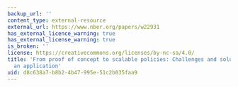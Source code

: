```yaml
---
backup_url: ''
content_type: external-resource
external_url: https://www.nber.org/papers/w22931
has_external_licence_warning: true
has_external_license_warning: true
is_broken: ''
license: https://creativecommons.org/licenses/by-nc-sa/4.0/
title: 'From proof of concept to scalable policies: Challenges and solutions, with
  an application'
uid: d8c638a7-b8b2-4b47-995e-51c2b035faa9
---
```

